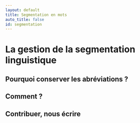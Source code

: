 ```yaml
---
layout: default
title: Segmentation en mots
auto_title: false
id: segmentation
---
```


# La gestion de la segmentation linguistique


## Pourquoi conserver les abréviations ? 



## Comment ?


## Contribuer, nous écrire

